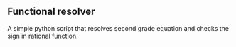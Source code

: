 ## Functional resolver
A simple python script that resolves second grade equation and checks the sign in rational function.
